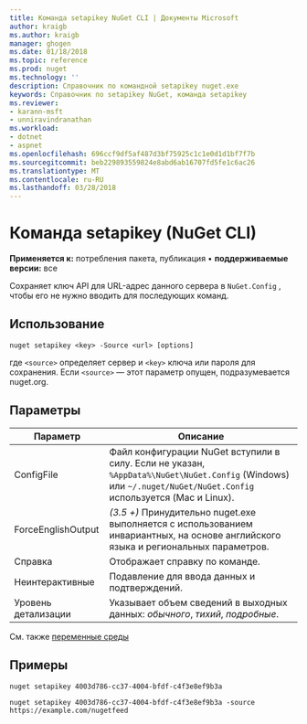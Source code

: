 ```yaml
---
title: Команда setapikey NuGet CLI | Документы Microsoft
author: kraigb
ms.author: kraigb
manager: ghogen
ms.date: 01/18/2018
ms.topic: reference
ms.prod: nuget
ms.technology: ''
description: Справочник по командной setapikey nuget.exe
keywords: Справочник по setapikey NuGet, команда setapikey
ms.reviewer:
- karann-msft
- unniravindranathan
ms.workload:
- dotnet
- aspnet
ms.openlocfilehash: 696ccf9df5af487d3bf75925c1c1e0d1d1bf7f7b
ms.sourcegitcommit: beb229893559824e8abd6ab16707fd5fe1c6ac26
ms.translationtype: MT
ms.contentlocale: ru-RU
ms.lasthandoff: 03/28/2018
---
```

# <a name="setapikey-command-nuget-cli"></a>Команда setapikey (NuGet CLI)

**Применяется к:** потребления пакета, публикация &bullet; **поддерживаемые версии:** все

Сохраняет ключ API для URL-адрес данного сервера в `NuGet.Config` , чтобы его не нужно вводить для последующих команд.

## <a name="usage"></a>Использование

```cli
nuget setapikey <key> -Source <url> [options]
```

где `<source>` определяет сервер и `<key>` ключа или пароля для сохранения. Если `<source>` — этот параметр опущен, подразумевается nuget.org.

## <a name="options"></a>Параметры

| Параметр | Описание |
| --- | --- |
| ConfigFile | Файл конфигурации NuGet вступили в силу. Если не указан, `%AppData%\NuGet\NuGet.Config` (Windows) или `~/.nuget/NuGet/NuGet.Config` используется (Mac и Linux).|
| ForceEnglishOutput | *(3.5 +)*  Принудительно nuget.exe выполняется с использованием инвариантных, на основе английского языка и региональных параметров. |
| Справка | Отображает справку по команде. |
| Неинтерактивные | Подавление для ввода данных и подтверждений. |
| Уровень детализации | Указывает объем сведений в выходных данных: *обычного*, *тихий*, *подробные*. |

См. также [переменные среды](cli-ref-environment-variables.md)

## <a name="examples"></a>Примеры

```cli
nuget setapikey 4003d786-cc37-4004-bfdf-c4f3e8ef9b3a

nuget setapikey 4003d786-cc37-4004-bfdf-c4f3e8ef9b3a -source https://example.com/nugetfeed
```

